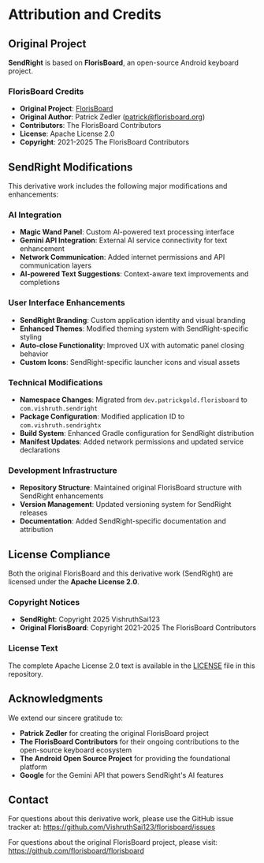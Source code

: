# Attribution and Credits

## Original Project

**SendRight** is based on **FlorisBoard**, an open-source Android keyboard project.

### FlorisBoard Credits
- **Original Project**: [FlorisBoard](https://github.com/florisboard/florisboard)
- **Original Author**: Patrick Zedler (patrick@florisboard.org)
- **Contributors**: The FlorisBoard Contributors
- **License**: Apache License 2.0
- **Copyright**: 2021-2025 The FlorisBoard Contributors

## SendRight Modifications

This derivative work includes the following major modifications and enhancements:

### AI Integration
- **Magic Wand Panel**: Custom AI-powered text processing interface
- **Gemini API Integration**: External AI service connectivity for text enhancement
- **Network Communication**: Added internet permissions and API communication layers
- **AI-powered Text Suggestions**: Context-aware text improvements and completions

### User Interface Enhancements
- **SendRight Branding**: Custom application identity and visual branding
- **Enhanced Themes**: Modified theming system with SendRight-specific styling
- **Auto-close Functionality**: Improved UX with automatic panel closing behavior
- **Custom Icons**: SendRight-specific launcher icons and visual assets

### Technical Modifications
- **Namespace Changes**: Migrated from `dev.patrickgold.florisboard` to `com.vishruth.sendright`
- **Package Configuration**: Modified application ID to `com.vishruth.sendrightx`
- **Build System**: Enhanced Gradle configuration for SendRight distribution
- **Manifest Updates**: Added network permissions and updated service declarations

### Development Infrastructure
- **Repository Structure**: Maintained original FlorisBoard structure with SendRight enhancements
- **Version Management**: Updated versioning system for SendRight releases
- **Documentation**: Added SendRight-specific documentation and attribution

## License Compliance

Both the original FlorisBoard and this derivative work (SendRight) are licensed under the **Apache License 2.0**.

### Copyright Notices
- **SendRight**: Copyright 2025 VishruthSai123
- **Original FlorisBoard**: Copyright 2021-2025 The FlorisBoard Contributors

### License Text
The complete Apache License 2.0 text is available in the [LICENSE](LICENSE) file in this repository.

## Acknowledgments

We extend our sincere gratitude to:

- **Patrick Zedler** for creating the original FlorisBoard project
- **The FlorisBoard Contributors** for their ongoing contributions to the open-source keyboard ecosystem
- **The Android Open Source Project** for providing the foundational platform
- **Google** for the Gemini API that powers SendRight's AI features

## Contact

For questions about this derivative work, please use the GitHub issue tracker at:
https://github.com/VishruthSai123/florisboard/issues

For questions about the original FlorisBoard project, please visit:
https://github.com/florisboard/florisboard

